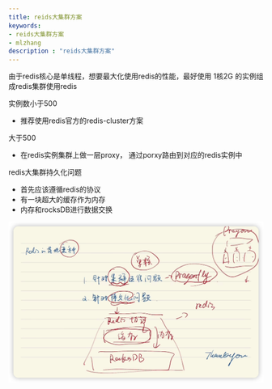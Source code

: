 ```yaml
---
title: reids大集群方案
keywords:
- reids大集群方案
- mlzhang
description : "reids大集群方案"
---
```

由于redis核心是单线程，想要最大化使用redis的性能，最好使用 1核2G 的实例组成redis集群使用redis



实例数小于500

- 推荐使用redis官方的redis-cluster方案

大于500

- 在redis实例集群上做一层proxy， 通过porxy路由到对应的redis实例中



redis大集群持久化问题

- 首先应该遵循redis的协议
- 有一块超大的缓存作为内存
- 内存和rocksDB进行数据交换

![image-20220911204723221](/assets/image-20220911204723221.png)